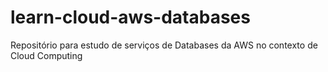 # learn-cloud-aws-databases
Repositório para estudo de serviços de Databases da AWS no contexto de Cloud Computing

